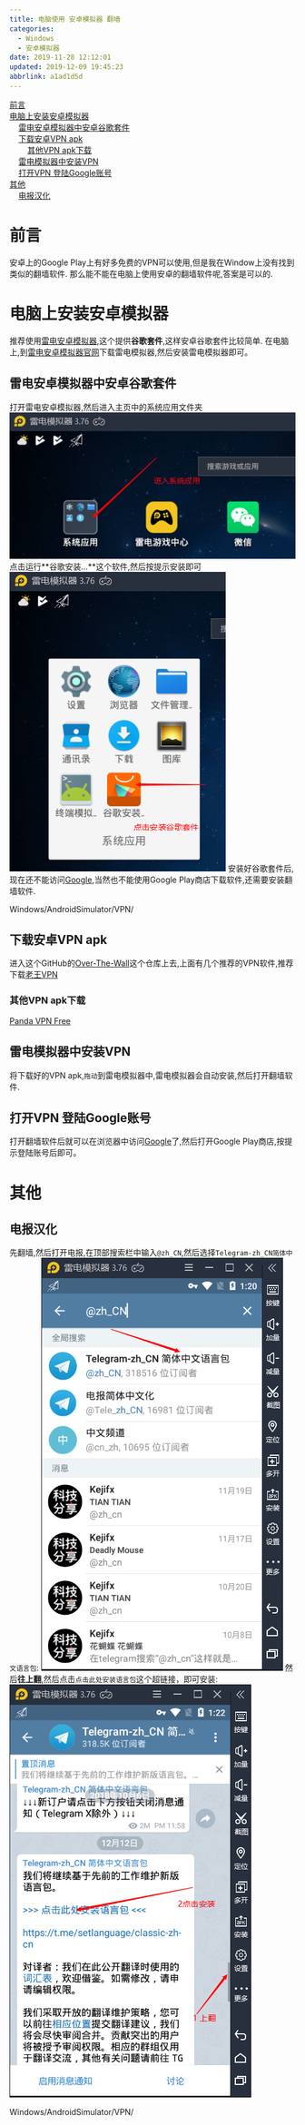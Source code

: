 ```yaml
---
title: 电脑使用 安卓模拟器 翻墙
categories: 
  - Windows
  - 安卓模拟器
date: 2019-11-28 12:12:01
updated: 2019-12-09 19:45:23
abbrlink: a1ad1d5d
---
```

<div id='my_toc'><a href="/blog/a1ad1d5d/#前言">前言</a><br/><a href="/blog/a1ad1d5d/#电脑上安装安卓模拟器">电脑上安装安卓模拟器</a><br/>&nbsp;&nbsp;&nbsp;&nbsp;<a href="/blog/a1ad1d5d/#雷电安卓模拟器中安卓谷歌套件">雷电安卓模拟器中安卓谷歌套件</a><br/>&nbsp;&nbsp;&nbsp;&nbsp;<a href="/blog/a1ad1d5d/#下载安卓VPN-apk">下载安卓VPN apk</a><br/>&nbsp;&nbsp;&nbsp;&nbsp;&nbsp;&nbsp;&nbsp;&nbsp;<a href="/blog/a1ad1d5d/#其他VPN-apk下载">其他VPN apk下载</a><br/>&nbsp;&nbsp;&nbsp;&nbsp;<a href="/blog/a1ad1d5d/#雷电模拟器中安装VPN">雷电模拟器中安装VPN</a><br/>&nbsp;&nbsp;&nbsp;&nbsp;<a href="/blog/a1ad1d5d/#打开VPN-登陆Google账号">打开VPN 登陆Google账号</a><br/><a href="/blog/a1ad1d5d/#其他">其他</a><br/>&nbsp;&nbsp;&nbsp;&nbsp;<a href="/blog/a1ad1d5d/#电报汉化">电报汉化</a><br/></div><!--more-->
<script>if (navigator.platform.search('arm')==-1){document.getElementById('my_toc').style.display = 'none';}
var e,p = document.getElementsByTagName('p');while (p.length>0) {e = p[0];e.parentElement.removeChild(e);}
</script>

<!--end-->
# 前言 #
安卓上的Google Play上有好多免费的VPN可以使用,但是我在Window上没有找到类似的翻墙软件.
那么能不能在电脑上使用安卓的翻墙软件呢,答案是可以的.
# 电脑上安装安卓模拟器 #
推荐使用[雷电安卓模拟器](https://www.ldmnq.com/),这个提供**谷歌套件**,这样安卓谷歌套件比较简单.
在电脑上,到[雷电安卓模拟器官网](https://www.ldmnq.com/)下载雷电模拟器,然后安装雷电模拟器即可。
## 雷电安卓模拟器中安卓谷歌套件 ##
打开雷电安卓模拟器,然后进入主页中的系统应用文件夹
![](https://raw.githubusercontent.com/lanlan2017/images/master/Windows/AndroidSimulator/VPN/1.png)
点击运行**谷歌安装...**这个软件,然后按提示安装即可
![](https://raw.githubusercontent.com/lanlan2017/images/master/Windows/AndroidSimulator/VPN/2.png)
安装好谷歌套件后,现在还不能访问[Google](https://www.google.com/),当然也不能使用Google Play商店下载软件,还需要安装翻墙软件.

Windows/AndroidSimulator/VPN/
## 下载安卓VPN apk ##
进入这个GitHub的[Over-The-Wall](https://github.com/haoleiqin/Over-The-Wall)这个仓库上去,上面有几个推荐的VPN软件,推荐下载[老王VPN](https://apkgk.com/com.findtheway)
### 其他VPN apk下载 ###
[Panda VPN Free](https://apkgk.com/com.pandavpnfree.androidproxy)

## 雷电模拟器中安装VPN ##
将下载好的VPN apk,`拖动`到雷电模拟器中,雷电模拟器会自动安装,然后打开翻墙软件.
## 打开VPN 登陆Google账号 ##
打开翻墙软件后就可以在浏览器中访问[Google](https://www.google.com/)了,然后打开Google Play商店,按提示登陆账号后即可。
# 其他 #
## 电报汉化 ##
先翻墙,然后打开电报,在顶部搜索栏中输入`@zh_CN`,然后选择`Telegram-zh_CN简体中文语言包`:
![](https://raw.githubusercontent.com/lanlan2017/images/master/Windows/AndroidSimulator/VPN/3.png)
然后**往上翻**,然后点击`点击此处安装语言包`这个超链接，即可安装:
![](https://raw.githubusercontent.com/lanlan2017/images/master/Windows/AndroidSimulator/VPN/4.png)

Windows/AndroidSimulator/VPN/
